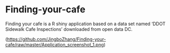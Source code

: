 # Finding-your-cafe
Finding your cafe is a R shiny application based on a data set named ‘DDOT Sidewalk Cafe Inspections’ downloaded from open data DC. 

(https://github.com/JingboZhang/Finding-your-cafe/raw/master/Application_screenshot_1.png)
